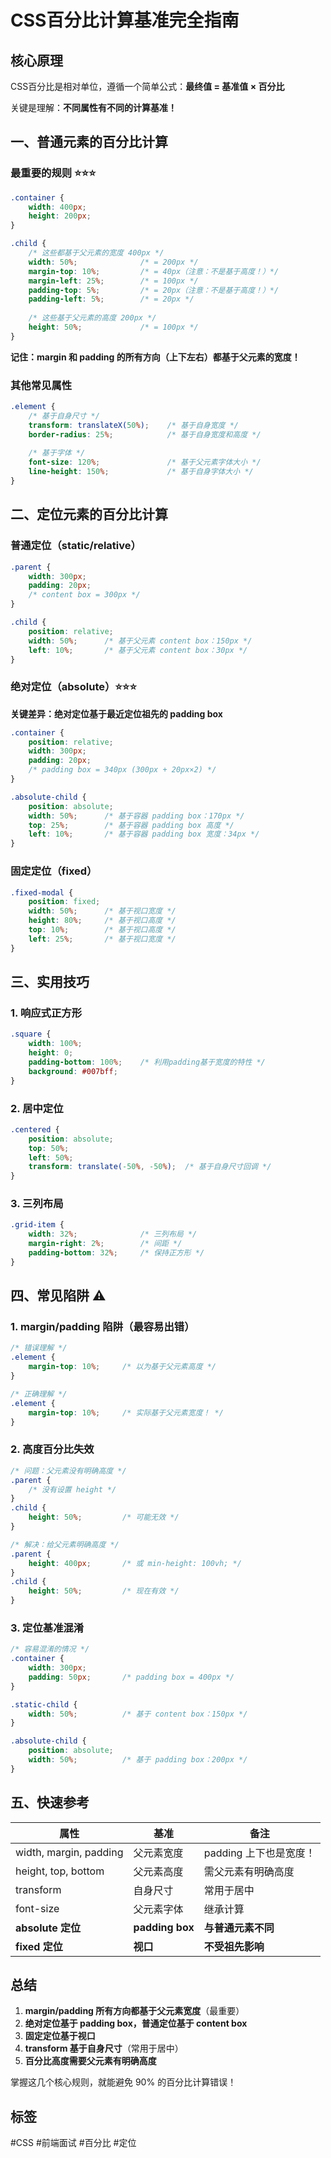 # CSS百分比计算基准完全指南

## 核心原理

CSS百分比是相对单位，遵循一个简单公式：**最终值 = 基准值 × 百分比**

关键是理解：**不同属性有不同的计算基准！**

## 一、普通元素的百分比计算

### 最重要的规则 ⭐⭐⭐

```css
.container {
    width: 400px;
    height: 200px;
}

.child {
    /* 这些都基于父元素的宽度 400px */
    width: 50%;              /* = 200px */
    margin-top: 10%;         /* = 40px（注意：不是基于高度！）*/
    margin-left: 25%;        /* = 100px */
    padding-top: 5%;         /* = 20px（注意：不是基于高度！）*/
    padding-left: 5%;        /* = 20px */
    
    /* 这些基于父元素的高度 200px */
    height: 50%;             /* = 100px */
}
```

**记住：margin 和 padding 的所有方向（上下左右）都基于父元素的宽度！**

### 其他常见属性

```css
.element {
    /* 基于自身尺寸 */
    transform: translateX(50%);    /* 基于自身宽度 */
    border-radius: 25%;            /* 基于自身宽度和高度 */
    
    /* 基于字体 */
    font-size: 120%;               /* 基于父元素字体大小 */
    line-height: 150%;             /* 基于自身字体大小 */
}
```

## 二、定位元素的百分比计算

### 普通定位（static/relative）

```css
.parent {
    width: 300px;
    padding: 20px;
    /* content box = 300px */
}

.child {
    position: relative;
    width: 50%;      /* 基于父元素 content box：150px */
    left: 10%;       /* 基于父元素 content box：30px */
}
```

### 绝对定位（absolute）⭐⭐⭐

**关键差异：绝对定位基于最近定位祖先的 padding box**

```css
.container {
    position: relative;
    width: 300px;
    padding: 20px;
    /* padding box = 340px (300px + 20px×2) */
}

.absolute-child {
    position: absolute;
    width: 50%;      /* 基于容器 padding box：170px */
    top: 25%;        /* 基于容器 padding box 高度 */
    left: 10%;       /* 基于容器 padding box 宽度：34px */
}
```

### 固定定位（fixed）

```css
.fixed-modal {
    position: fixed;
    width: 50%;      /* 基于视口宽度 */
    height: 80%;     /* 基于视口高度 */
    top: 10%;        /* 基于视口高度 */
    left: 25%;       /* 基于视口宽度 */
}
```

## 三、实用技巧

### 1. 响应式正方形

```css
.square {
    width: 100%;
    height: 0;
    padding-bottom: 100%;    /* 利用padding基于宽度的特性 */
    background: #007bff;
}
```

### 2. 居中定位

```css
.centered {
    position: absolute;
    top: 50%;
    left: 50%;
    transform: translate(-50%, -50%);  /* 基于自身尺寸回调 */
}
```

### 3. 三列布局

```css
.grid-item {
    width: 32%;              /* 三列布局 */
    margin-right: 2%;        /* 间距 */
    padding-bottom: 32%;     /* 保持正方形 */
}
```

## 四、常见陷阱 ⚠️

### 1. margin/padding 陷阱（最容易出错）

```css
/* 错误理解 */
.element {
    margin-top: 10%;     /* 以为基于父元素高度 */
}

/* 正确理解 */
.element {
    margin-top: 10%;     /* 实际基于父元素宽度！ */
}
```

### 2. 高度百分比失效

```css
/* 问题：父元素没有明确高度 */
.parent {
    /* 没有设置 height */
}
.child {
    height: 50%;         /* 可能无效 */
}

/* 解决：给父元素明确高度 */
.parent {
    height: 400px;       /* 或 min-height: 100vh; */
}
.child {
    height: 50%;         /* 现在有效 */
}
```

### 3. 定位基准混淆

```css
/* 容易混淆的情况 */
.container {
    width: 300px;
    padding: 50px;       /* padding box = 400px */
}

.static-child {
    width: 50%;          /* 基于 content box：150px */
}

.absolute-child {
    position: absolute;
    width: 50%;          /* 基于 padding box：200px */
}
```

## 五、快速参考

| 属性 | 基准 | 备注 |
|------|------|------|
| width, margin, padding | 父元素宽度 | padding 上下也是宽度！ |
| height, top, bottom | 父元素高度 | 需父元素有明确高度 |
| transform | 自身尺寸 | 常用于居中 |
| font-size | 父元素字体 | 继承计算 |
| **absolute 定位** | **padding box** | **与普通元素不同** |
| **fixed 定位** | **视口** | **不受祖先影响** |

## 总结

1. **margin/padding 所有方向都基于父元素宽度**（最重要）
2. **绝对定位基于 padding box，普通定位基于 content box**
3. **固定定位基于视口**
4. **transform 基于自身尺寸**（常用于居中）
5. **百分比高度需要父元素有明确高度**

掌握这几个核心规则，就能避免 90% 的百分比计算错误！

## 标签
#CSS #前端面试 #百分比 #定位
